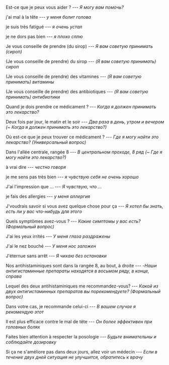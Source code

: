 Est-ce que je peux vous aider ? --- *Я могу вам помочь?*



j'ai mal à la tête --- *у меня болит голова*



je suis très fatigué --- *я очень устал*



je ne dors pas bien --- *я плохо сплю*



Je vous conseille de prendre (du sirop) --- *Я вам советую принимать (сироп)*



(Je vous conseille de prendre) du sirop --- *(Я вам советую принимать) сироп*



(Je vous conseille de prendre) des vitamines --- *(Я вам советую принимать) витамины*



(Je vous conseille de prendre) des antibiotiques --- *(Я вам советую принимать) антибиотики*



Quand je dois prendre ce médicament ? --- *Когда я должен принимать это лекарство?*



Deux fois par jour, le matin et le soir --- *Два раза в день, утром и вечером (~ Когда я должен принимать это лекарство?)*



Où est-ce que je peux trouver ce médicament ? --- *Где я могу найти это лекарство? (Универсальный вопрос)*



Dans l'allée centrale, rangée 8 --- *В центральном проходе, 8 ряд (~ Где я могу найти это лекарство?)*



à vrai dire --- *честно говоря*



je me sens pas très bien --- *я чувствую себя не очень хорошо*



J'ai l'impression que ... --- *Я чувствую, что ...*



je fais des allergies --- *у меня аллергия*



J'voudrais savoir si vous avez quelque chose pour ça --- *Я хотел бы знать, есть ли у вас что-нибудь для этого*



Quels symptômes avez-vous ? --- *Какие симптомы у вас есть? (Формальный вопрос)*



J'ai les yeux irrités --- *У меня глаза раздражены*



J'ai le nez bouché --- *У меня нос заложен*



J'éternue sans arrêt --- *Я чихаю без остановки*



Nos antihistaminiques sont dans la rangée 8, au bout, à droite --- *-Наши антигистаминные препараты находятся в восьмом ряду, в конце, справа*



Lequel des deux antihistaminiques me recommandez-vous? --- *Какой из двух антигистаминных препаратов вы порекомендуете? (Формальный вопрос)*



Dans votre cas, je recommande celui-ci --- *В вашем случае я рекомендую этот*



Il est plus efficace contre le mal de tête --- *Он более эффективен при головных болях*



Faites bien attention à respecter la posologie --- *Будьте внимательны и соблюдайте дозировку*



Si ça ne s'améliore pas dans deux jours, allez voir un médecin --- *Если в течение двух дней ситуация не улучшится, обратитесь к врачу*